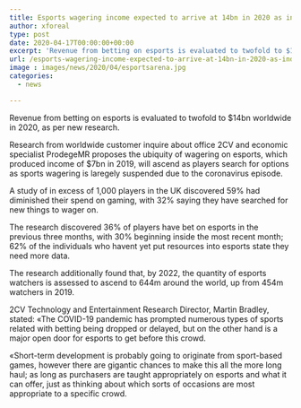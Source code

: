 ```yaml
---
title: Esports wagering income expected to arrive at 14bn in 2020 as indicated by research
author: xforeal 
type: post
date: 2020-04-17T00:00:00+00:00
excerpt: 'Revenue from betting on esports is evaluated to twofold to $14bn worldwide in 2020, as per new research '
url: /esports-wagering-income-expected-to-arrive-at-14bn-in-2020-as-indicated-by-research/
image : images/news/2020/04/esportsarena.jpg
categories:
  - news

---
```

Revenue from betting on esports is evaluated to twofold to $14bn worldwide in 2020, as per new research. 

Research from worldwide customer inquire about office 2CV and economic specialist ProdegeMR proposes the ubiquity of wagering on esports, which produced income of $7bn in 2019, will ascend as players search for options as sports wagering is laregely suspended due to the coronavirus episode. 

A study of in excess of 1,000 players in the UK discovered 59&percnt; had diminished their spend on gaming, with 32&percnt; saying they have searched for new things to wager on. 

The research discovered 36&percnt; of players have bet on esports in the previous three months, with 30&percnt; beginning inside the most recent month; 62&percnt; of the individuals who havent yet put resources into esports state they need more data. 

The research additionally found that, by 2022, the quantity of esports watchers is assessed to ascend to 644m around the world, up from 454m watchers in 2019. 

2CV Technology and Entertainment Research Director, Martin Bradley, stated: &#171;The COVID-19 pandemic has prompted numerous types of sports related with betting being dropped or delayed, but on the other hand is a major open door for esports to get before this crowd. 

&#171;Short-term development is probably going to originate from sport-based games, however there are gigantic chances to make this all the more long haul; as long as purchasers are taught appropriately on esports and what it can offer, just as thinking about which sorts of occasions are most appropriate to a specific crowd.